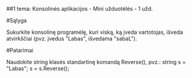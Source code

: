 ﻿##1 tema: Konsolinės aplikacijos - Mini užduotėlės - 1 užd.

#Sąlyga

Sukurkite konsolinę programėlę, kuri viską, ką įveda vartotojas, išveda atvirkščiai (pvz. įvedus "Labas", išvedama "sabaL"). 

#Patarimai

Naudokite string klasės standartinę komandą Reverse(), pvz.: string s = "Labas"; s = s.Reverse();
